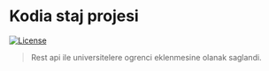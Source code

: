 # Kodia staj projesi

 [![License](http://img.shields.io/:license-mit-blue.svg?style=flat-square)](http://badges.mit-license.org)

>Rest api ile universitelere ogrenci eklenmesine olanak saglandi.









